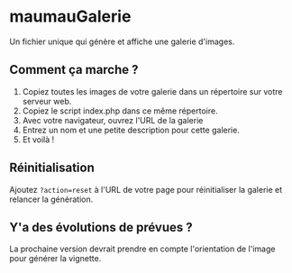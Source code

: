# maumauGalerie
Un fichier unique qui génère et affiche une galerie d'images.

## Comment ça marche ?

1. Copiez toutes les images de votre galerie dans un répertoire sur votre serveur web.
2. Copiez le script index.php dans ce même répertoire.
3. Avec votre navigateur, ouvrez l'URL de la galerie
4. Entrez un nom et une petite description pour cette galerie.
5. Et voilà !

## Réinitialisation

Ajoutez `?action=reset` à l'URL de votre page pour réinitialiser la galerie et relancer la génération.

## Y'a des évolutions de prévues ?
La prochaine version devrait prendre en compte l'orientation de l'image pour générer la vignette.
